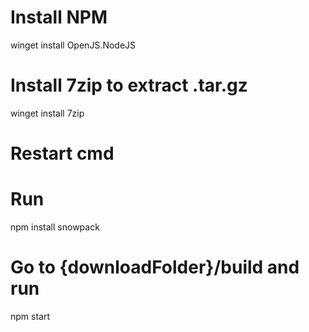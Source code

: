 # Install NPM
winget install OpenJS.NodeJS

# Install 7zip to extract .tar.gz
winget install 7zip

# Restart cmd
# Run
npm install snowpack

# Go to {downloadFolder}/build and run
npm start

